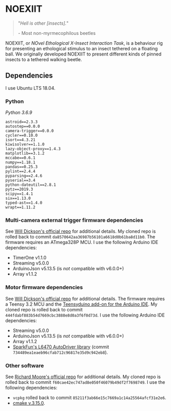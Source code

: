 # NOEXIIT
> "*Hell is other [insects].*"
>
> \- Most non-myrmecophilous beetles

NOEXIIT, or *NOvel Ethological X-Insect Interaction Task*, is a behaviour rig for presenting an ethological stimulus to an insect tethered on a floating ball. We originally developed NOEXIIT to present different kinds of pinned insects to a tethered walking beetle. 

## Dependencies
I use Ubuntu LTS 18.04. 

### Python
_Python 3.6.9_
```
astroid==2.3.3
autostep==0.0.0
camera-trigger==0.0.0
cycler==0.10.0
isort==4.3.21
kiwisolver==1.1.0
lazy-object-proxy==1.4.3
matplotlib==3.1.2
mccabe==0.6.1
numpy==1.18.1
pandas==0.25.3
pylint==2.4.4
pyparsing==2.4.6
pyserial==3.4
python-dateutil==2.8.1
pytz==2019.3
scipy==1.4.1
six==1.13.0
typed-ast==1.4.0
wrapt==1.11.2
```

### Multi-camera external trigger firmware dependencies
See [Will Dickson's official repo](https://github.com/willdickson/camera_trigger) for additional details. My cloned repo is rolled back to commit `da8570642aa36987b56101a6618d0b61ba8d11b0`. The firmware requires an ATmega328P MCU. I use the following Arduino IDE dependencies:
- TimerOne v1.1.0
- Streaming v5.0.0
- ArduinoJson v5.13.5 (is _not_ compatible with v6.0.0+)
- Array v1.1.2 

### Motor firmware dependencies
See [Will Dickson's official repo](https://github.com/willdickson/autostep) for additional details. The firmware requires a Teensy 3.2 MCU and the [Teensyduino add-on for the Arduino IDE](https://www.pjrc.com/teensy/teensyduino.html). My cloned repo is rolled back to commit `444fdabf883b54d7669cbc3888e8d0a3f6f0d73d`. I use the following Arduino IDE dependencies:
- Streaming v5.0.0
- ArduinoJson v5.13.5 (is _not_ compatible with v6.0.0+)
- Array v1.1.2
- [SparkFun's L6470 AutoDriver library](https://github.com/sparkfun/L6470-AutoDriver/tree/master/Libraries/Arduino) (commit `734489ea1eaeb96cfab712c96817e35d9c942eb8`).

### Other software
See [Richard Moore's official repo](https://github.com/rjdmoore/fictrac) for additional details. My cloned repo is rolled back to commit `f60cae42ec747ad8e050f46079b49df2f7698749`. I use the following dependencies:
- `vcpkg` rolled back to commit `85211f3ab66e15c7669a1c14a25564afcf31e2e6`. 
- [cmake v.3.15.0](https://github.com/Kitware/CMake/releases/tag/v3.15.0).
